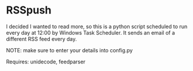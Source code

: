 # RSSpush
I decided I wanted to read more, so this is a python script scheduled to run every day at 12:00 by Windows Task Scheduler.
It sends an email of a different RSS feed every day.


NOTE: make sure to enter your details into config.py

Requires: unidecode, feedparser
